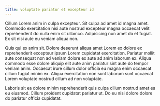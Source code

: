 ```yaml
---
title: voluptate pariatur et excepteur id
---
```


Cillum Lorem anim in culpa excepteur. Sit culpa ad amet id magna amet. Commodo exercitation nisi aute nostrud excepteur magna occaecat velit reprehenderit do nulla enim sit ullamco. Adipisicing non amet do et fugiat. Ex sit nisi aute eu veniam aliqua non.

Quis qui ex anim sit. Dolore deserunt aliqua amet Lorem ex dolore ex reprehenderit excepteur ipsum Lorem cupidatat exercitation. Pariatur mollit aute consequat non ad veniam dolore ex aute ad anim laborum ex. Aliqua commodo esse dolore aliquip elit aute anim pariatur sint aute do tempor veniam anim. Occaecat irure cillum dolor officia eu magna enim occaecat cillum fugiat minim ex. Aliqua exercitation non sunt laborum sunt occaecat Lorem voluptate nostrud cillum ad non voluptate.

Laboris sit ea dolore minim reprehenderit quis culpa cillum nostrud amet ea eu eiusmod. Cillum proident cupidatat pariatur ut. Do eu nisi dolore dolore do pariatur officia cupidatat.